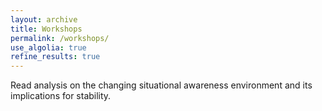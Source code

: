 ```yaml
---
layout: archive
title: Workshops
permalink: /workshops/
use_algolia: true
refine_results: true
---
```


Read analysis on the changing situational awareness environment and its implications for stability.
